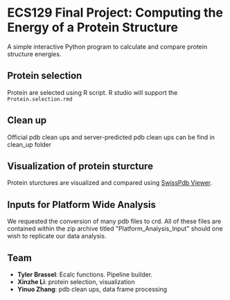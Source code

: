 # ECS129 Final Project: Computing the Energy of a Protein Structure
A simple interactive Python program to calculate and compare protein structure energies.

## Protein selection
Protein are selected using R script. R studio will support the ```Protein.selection.rmd```

## Clean up
Official pdb clean ups and server-predicted pdb clean ups can be find in clean_up folder

## Visualization of protein sturcture
Protein sturctures are visualized and compared using [SwissPdb Viewer](https://spdbv.vital-it.ch/). 

## Inputs for Platform Wide Analysis
We requested the conversion of many pdb files to crd. All of these files are contained within the zip archive titled "Platform_Analysis_Input" should one wish to replicate our data analysis.

## Team
- __Tyler Brassel__: Ecalc functions. Pipeline builder.
- __Xinzhe Li__: protein selection, visualization
- __Yinuo Zhang__: pdb clean ups, data frame processing
